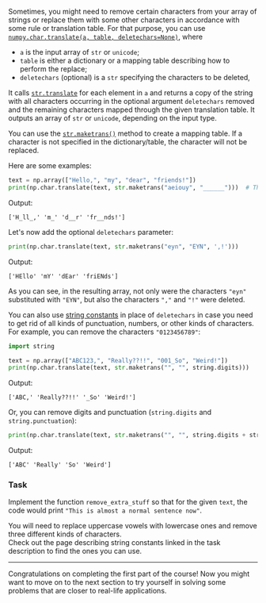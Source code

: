 

Sometimes, you might need to remove certain characters from your array of strings or replace them with 
some other characters in accordance with some rule or translation table. For that purpose, you can use
[`numpy.char.translate(a, table, deletechars=None)`](https://numpy.org/doc/stable/reference/generated/numpy.char.translate.html), 
where 
- `a` is the input array of `str` or `unicode`; 
- `table` is either a dictionary or a mapping table describing how to perform the replace;
- `deletechars` (optional) is a `str` specifying the characters to be deleted,

It calls [`str.translate`](https://docs.python.org/dev/library/stdtypes.html#str.translate) for each element in `a` and
returns a copy of the string with all characters occurring in the optional argument `deletechars` 
removed and the remaining characters mapped through the given translation table.
It outputs an array of `str` or `unicode`, depending on the input type.

You can use the [`str.maketrans()`](https://docs.python.org/dev/library/stdtypes.html#str.maketrans) method to create a mapping table.
If a character is not specified in the dictionary/table, the character will not be replaced.

Here are some examples:

```python
text = np.array(["Hello,", "my", "dear", "friends!"])
print(np.char.translate(text, str.maketrans("aeiouy", "______")))  # The first two maketrans arguments must have equal length.
```
Output:
```text
['H_ll_,' 'm_' 'd__r' 'fr__nds!']
```
Let's now add the optional `deletechars` parameter:
```python
print(np.char.translate(text, str.maketrans("eyn", "EYN", ',!')))
```
Output:
```text
['HEllo' 'mY' 'dEar' 'friENds']
```
As you can see, in the resulting array, not only were the characters `"eyn"` substituted with `"EYN"`, but 
also the characters `","` and `"!"` were deleted.

You can also use [string constants](https://docs.python.org/dev/library/string.html?highlight=string%20punctuation#string-constants) in place of `deletechars` in case you need to get rid of
all kinds of punctuation, numbers, or other kinds of characters. For example, you can remove
the characters `"0123456789"`:

```python
import string

text = np.array(["ABC123,", "Really??!!", "001_So", "Weird!"])
print(np.char.translate(text, str.maketrans("", "", string.digits)))
```
Output:
```text
['ABC,' 'Really??!!' '_So' 'Weird!']
```
Or, you can remove digits and punctuation (`string.digits` and `string.punctuation`):
```python
print(np.char.translate(text, str.maketrans("", "", string.digits + string.punctuation)))
```
Output:
```text
['ABC' 'Really' 'So' 'Weird']
```

### Task

Implement the function `remove_extra_stuff` so that for the given `text`, the code
would print `"This is almost a normal sentence now"`.

<div class="hint">You will need to replace uppercase vowels with lowercase ones and remove three different kinds
of characters.</div>

<div class="hint">Check out the page describing string constants linked in the
task description to find the ones you can use.</div>

--------------------------------------------------------------------------------

Congratulations on completing the first part of the course! Now you might want 
to move on to the next section to try yourself in solving some problems that are closer to real-life applications.